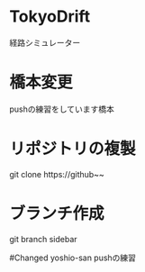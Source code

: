 # TokyoDrift
経路シミュレーター

# 橋本変更
pushの練習をしています橋本

# リポジトリの複製
git clone https://github~~

# ブランチ作成
git branch sidebar

#Changed yoshio-san
pushの練習